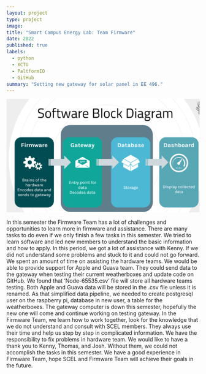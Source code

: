 ```yaml
---
layout: project
type: project
image: 
title: "Smart Campus Energy Lab: Team Firmware"
date: 2022
published: true
labels:
  - python
  - XCTU
  - PaltformIO
  - GitHub
summary: "Setting new gateway for solar panel in EE 496."
---
```

<img class="img-fluid" src="../img/firmware/Firmware.png">


 In this semester the Firmware Team has a lot of challenges and opportunities to learn more in firmware and assistance. There are many tasks to do even if we only finish a few tasks in this semester. We tried to learn software and led new members to understand the basic information and how to apply. In this period, we got a lot of assistance with Kenny. If we did not understand some problems and stuck to it and could not go forward. We spent an amount of time on assisting the hardware teams. We would be able to provide support for Apple and Guava team. They could send data to the gateway when testing their current weatherboxes and update code on GitHub. We found that ‘Node-65535.csv’ file will store all hardware teams testing. Both Apple and Guava data will be stored in the .csv file unless it is renamed.  As that simplified data pipeline, we needed to create postgresql user on the raspberry pi, database in new user, a table for the weatherboxes. The gateway computer is down this semester, hopefully the new one will come and continue working on testing gateway. 
            In the Firmware Team, we learn how to work together, look for the knowledge that we do not understand and consult with SCEL members. They always use their time and help us step by step in complicated information. We have the responsibility to fix problems in hardware team. We would like to have a thank you to Kenny, Thomas, and Josh. Without them, we could not accomplish the tasks in this semester. We have a good experience in Firmware Team, hope SCEL and Firmware Team will achieve their goals in the future.
